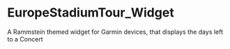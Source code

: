 # EuropeStadiumTour_Widget
A Rammstein themed widget for Garmin devices, that displays the days left to a Concert
